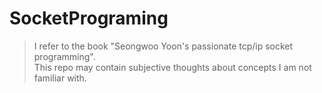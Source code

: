# SocketPrograming
> I refer to the book "Seongwoo Yoon's passionate tcp/ip socket programming". <br/>
> This repo may contain subjective thoughts about concepts I am not familiar with. <br/>
